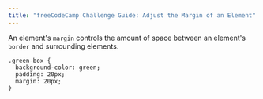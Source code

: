 ```yaml
---
title: "freeCodeCamp Challenge Guide: Adjust the Margin of an Element"
---
```


An element's `margin` controls the amount of space between an element's `border` and surrounding elements.

    .green-box {
      background-color: green;
      padding: 20px;
      margin: 20px;
    }
